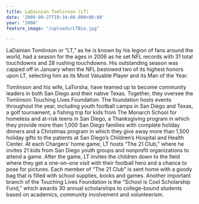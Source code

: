 ```yaml
---
title: LaDainian Tomlinson (LT)
date: '2009-09-27T19:34:08.000+00:00'
year: "2008"
feature_image: "/uploads/LTBio.jpg"

---
```

LaDainian Tomlinson or “LT,” as he is known by his legion of fans around the world, had a season for the ages in 2006 as he set NFL records with 31 total touchdowns and 28 rushing touchdowns. His outstanding season was capped off in January when the NFL bestowed two of its highest honors upon LT, selecting him as its Most Valuable Player and its Man of the Year.

Tomlinson and his wife, LaTorsha, have teamed up to become community leaders in both San Diego and their native Texas. Together, they oversee the Tomlinson Touching Lives Foundation. The foundation hosts events throughout the year, including youth football camps in San Diego and Texas, a golf tournament, a fishing trip for kids from The Monarch School for homeless and at-risk teens in San Diego, a Thanksgiving program in which they provide more than 1,000 San Diego families with complete holiday dinners and a Christmas program in which they give away more than 1,500 holiday gifts to the patients at San Diego’s Children’s Hospital and Health Center. At each Chargers’ home game, LT hosts “The 21 Club,” where he invites 21 kids from San Diego youth groups and nonprofit organizations to attend a game. After the game, LT invites the children down to the field where they get a one-on-one visit with their football hero and a chance to pose for pictures. Each member of “The 21 Club” is sent home with a goody bag that is filled with school supplies, books and games. Another important branch of the Touching Lives Foundation is the “School is Cool Scholarship Fund,” which awards 30 annual scholarships to college-bound students based on academics, community involvement and volunteerism.